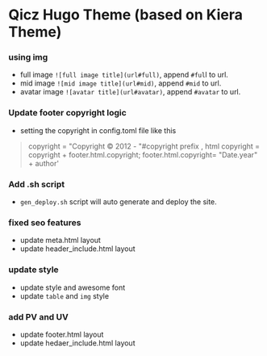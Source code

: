 # Qicz Hugo Theme (based on Kiera Theme)

### using img

* full image `![full image title](url#full)`, append `#ful`l to url.
* mid image `![mid image title](url#mid)`, append `#mid` to url.
* avatar image `![avatar title](url#avatar)`, append `#avatar` to url.

### Update footer copyright logic

- setting the copyright in config.toml file like this 

> copyright = "Copyright &copy; 2012 - "#copyright prefix , html copyright = copyright + footer.html.copyright; footer.html.copyright= "Date.year" + author'

### Add .sh script

- `gen_deploy.sh` script will auto generate and deploy the site.

### fixed seo features

- update meta.html layout
- update header_include.html layout

### update style

- update style and awesome font
- update `table` and `img` style

### add PV and UV

- update footer.html layout
- update hedaer_include.html layout
